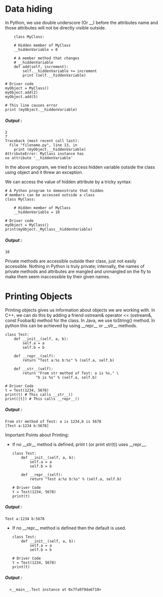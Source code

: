 # Data hiding
In Python, we use double underscore (Or __) before the attributes name and those attributes will not be directly visible outside.
    
        class MyClass: 
  
        # Hidden member of MyClass 
        __hiddenVariable = 0
    
        # A member method that changes  
        # __hiddenVariable  
        def add(self, increment): 
            self.__hiddenVariable += increment 
            print (self.__hiddenVariable) 
   
    # Driver code 
    myObject = MyClass()      
    myObject.add(2) 
    myObject.add(5) 
  
    # This line causes error 
    print (myObject.__hiddenVariable)
##### Output :
    2
    7
    Traceback (most recent call last):
      File "filename.py", line 13, in 
        print (myObject.__hiddenVariable)
    AttributeError: MyClass instance has 
    no attribute '__hiddenVariable' 
    
In the above program, we tried to access hidden variable outside the class using object and it threw an exception.

We can access the value of hidden attribute by a tricky syntax:    
    
    # A Python program to demonstrate that hidden 
    # members can be accessed outside a class 
    class MyClass: 
  
        # Hidden member of MyClass 
        __hiddenVariable = 10
  
    # Driver code 
    myObject = MyClass()      
    print(myObject._MyClass__hiddenVariable) 

##### Output :
    10

Private methods are accessible outside their class, just not easily accessible. Nothing in Python is truly private; internally, the names of private methods and attributes are mangled and unmangled on the fly to make them seem inaccessible by their given names.

# Printing Objects
Printing objects gives us information about objects we are working with. In C++, we can do this by adding a friend ostream& operator << (ostream&, const Foobar&) method for the class. In Java, we use toString() method. In python this can be achieved by using \_\_repr\_\_ or \_\_str\_\_ methods.

    class Test: 
        def __init__(self, a, b): 
            self.a = a 
            self.b = b 
  
        def __repr__(self): 
            return "Test a:%s b:%s" % (self.a, self.b) 
  
        def __str__(self): 
            return "From str method of Test: a is %s," \ 
                  "b is %s" % (self.a, self.b) 
  
    # Driver Code         
    t = Test(1234, 5678) 
    print(t) # This calls __str__() 
    print([t]) # This calls __repr__() 
    
##### Output :
    From str method of Test: a is 1234,b is 5678
    [Test a:1234 b:5678]
    
Important Points about Printing:

* If no \_\_str\_\_ method is defined, print t (or print str(t)) uses \_\_repr\_\_.    

      class Test: 
          def __init__(self, a, b): 
              self.a = a 
              self.b = b 
  
          def __repr__(self): 
              return "Test a:%s b:%s" % (self.a, self.b) 
  
      # Driver Code         
      t = Test(1234, 5678) 
      print(t)  
##### Output :
    Test a:1234 b:5678
* If no \_\_repr\_\_ method is defined then the default is used.

      class Test: 
          def __init__(self, a, b): 
              self.a = a 
              self.b = b 
  
      # Driver Code         
      t = Test(1234, 5678) 
      print(t)  
##### Output :
      <__main__.Test instance at 0x7fa079da6710>      
